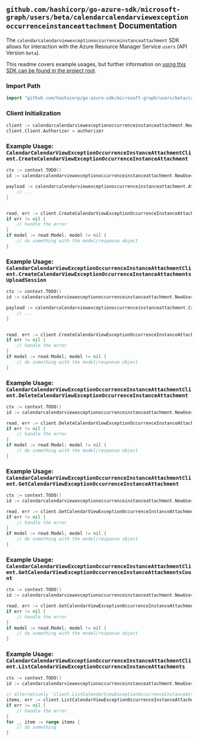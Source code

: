 
## `github.com/hashicorp/go-azure-sdk/microsoft-graph/users/beta/calendarcalendarviewexceptionoccurrenceinstanceattachment` Documentation

The `calendarcalendarviewexceptionoccurrenceinstanceattachment` SDK allows for interaction with the Azure Resource Manager Service `users` (API Version `beta`).

This readme covers example usages, but further information on [using this SDK can be found in the project root](https://github.com/hashicorp/go-azure-sdk/tree/main/docs).

### Import Path

```go
import "github.com/hashicorp/go-azure-sdk/microsoft-graph/users/beta/calendarcalendarviewexceptionoccurrenceinstanceattachment"
```


### Client Initialization

```go
client := calendarcalendarviewexceptionoccurrenceinstanceattachment.NewCalendarCalendarViewExceptionOccurrenceInstanceAttachmentClientWithBaseURI("https://management.azure.com")
client.Client.Authorizer = authorizer
```


### Example Usage: `CalendarCalendarViewExceptionOccurrenceInstanceAttachmentClient.CreateCalendarViewExceptionOccurrenceInstanceAttachment`

```go
ctx := context.TODO()
id := calendarcalendarviewexceptionoccurrenceinstanceattachment.NewUserIdCalendarIdCalendarViewIdExceptionOccurrenceIdInstanceID("userIdValue", "calendarIdValue", "eventIdValue", "eventId1Value", "eventId2Value")

payload := calendarcalendarviewexceptionoccurrenceinstanceattachment.Attachment{
	// ...
}


read, err := client.CreateCalendarViewExceptionOccurrenceInstanceAttachment(ctx, id, payload)
if err != nil {
	// handle the error
}
if model := read.Model; model != nil {
	// do something with the model/response object
}
```


### Example Usage: `CalendarCalendarViewExceptionOccurrenceInstanceAttachmentClient.CreateCalendarViewExceptionOccurrenceInstanceAttachmentsUploadSession`

```go
ctx := context.TODO()
id := calendarcalendarviewexceptionoccurrenceinstanceattachment.NewUserIdCalendarIdCalendarViewIdExceptionOccurrenceIdInstanceID("userIdValue", "calendarIdValue", "eventIdValue", "eventId1Value", "eventId2Value")

payload := calendarcalendarviewexceptionoccurrenceinstanceattachment.CreateCalendarViewExceptionOccurrenceInstanceAttachmentsUploadSessionRequest{
	// ...
}


read, err := client.CreateCalendarViewExceptionOccurrenceInstanceAttachmentsUploadSession(ctx, id, payload)
if err != nil {
	// handle the error
}
if model := read.Model; model != nil {
	// do something with the model/response object
}
```


### Example Usage: `CalendarCalendarViewExceptionOccurrenceInstanceAttachmentClient.DeleteCalendarViewExceptionOccurrenceInstanceAttachment`

```go
ctx := context.TODO()
id := calendarcalendarviewexceptionoccurrenceinstanceattachment.NewUserIdCalendarIdCalendarViewIdExceptionOccurrenceIdInstanceIdAttachmentID("userIdValue", "calendarIdValue", "eventIdValue", "eventId1Value", "eventId2Value", "attachmentIdValue")

read, err := client.DeleteCalendarViewExceptionOccurrenceInstanceAttachment(ctx, id, calendarcalendarviewexceptionoccurrenceinstanceattachment.DefaultDeleteCalendarViewExceptionOccurrenceInstanceAttachmentOperationOptions())
if err != nil {
	// handle the error
}
if model := read.Model; model != nil {
	// do something with the model/response object
}
```


### Example Usage: `CalendarCalendarViewExceptionOccurrenceInstanceAttachmentClient.GetCalendarViewExceptionOccurrenceInstanceAttachment`

```go
ctx := context.TODO()
id := calendarcalendarviewexceptionoccurrenceinstanceattachment.NewUserIdCalendarIdCalendarViewIdExceptionOccurrenceIdInstanceIdAttachmentID("userIdValue", "calendarIdValue", "eventIdValue", "eventId1Value", "eventId2Value", "attachmentIdValue")

read, err := client.GetCalendarViewExceptionOccurrenceInstanceAttachment(ctx, id, calendarcalendarviewexceptionoccurrenceinstanceattachment.DefaultGetCalendarViewExceptionOccurrenceInstanceAttachmentOperationOptions())
if err != nil {
	// handle the error
}
if model := read.Model; model != nil {
	// do something with the model/response object
}
```


### Example Usage: `CalendarCalendarViewExceptionOccurrenceInstanceAttachmentClient.GetCalendarViewExceptionOccurrenceInstanceAttachmentsCount`

```go
ctx := context.TODO()
id := calendarcalendarviewexceptionoccurrenceinstanceattachment.NewUserIdCalendarCalendarViewIdExceptionOccurrenceIdInstanceID("userIdValue", "eventIdValue", "eventId1Value", "eventId2Value")

read, err := client.GetCalendarViewExceptionOccurrenceInstanceAttachmentsCount(ctx, id, calendarcalendarviewexceptionoccurrenceinstanceattachment.DefaultGetCalendarViewExceptionOccurrenceInstanceAttachmentsCountOperationOptions())
if err != nil {
	// handle the error
}
if model := read.Model; model != nil {
	// do something with the model/response object
}
```


### Example Usage: `CalendarCalendarViewExceptionOccurrenceInstanceAttachmentClient.ListCalendarViewExceptionOccurrenceInstanceAttachments`

```go
ctx := context.TODO()
id := calendarcalendarviewexceptionoccurrenceinstanceattachment.NewUserIdCalendarIdCalendarViewIdExceptionOccurrenceIdInstanceID("userIdValue", "calendarIdValue", "eventIdValue", "eventId1Value", "eventId2Value")

// alternatively `client.ListCalendarViewExceptionOccurrenceInstanceAttachments(ctx, id, calendarcalendarviewexceptionoccurrenceinstanceattachment.DefaultListCalendarViewExceptionOccurrenceInstanceAttachmentsOperationOptions())` can be used to do batched pagination
items, err := client.ListCalendarViewExceptionOccurrenceInstanceAttachmentsComplete(ctx, id, calendarcalendarviewexceptionoccurrenceinstanceattachment.DefaultListCalendarViewExceptionOccurrenceInstanceAttachmentsOperationOptions())
if err != nil {
	// handle the error
}
for _, item := range items {
	// do something
}
```
